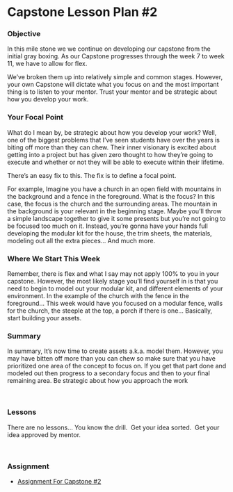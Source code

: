 # Capstone Lesson Plan #2

<h3>Objective</h3>
<p>In this mile stone we we continue on developing our capstone from the initial gray boxing. As our Capstone progresses through the week 7 to week 11, we have to allow for flex.</p>
<p>We’ve broken them up into relatively simple and common stages. However, your own Capstone will dictate what you focus on and the most important thing is to listen to your mentor. Trust your mentor and be strategic about how you develop your work.</p>
<h3>Your Focal Point</h3>
<p>What do I mean by, be strategic about how you develop your work? Well, one of the biggest problems that I’ve seen students have over the years is biting off more than they can chew. Their inner visionary is excited about getting into a project but has given zero thought to how they’re going to execute and whether or not they will be able to execute within their lifetime.</p>
<p>There’s an easy fix to this. The fix is to define a focal point.</p>
<p>For example, Imagine you have a church in an open field with mountains in the background and a fence in the foreground. What is the focus? In this case, the focus is the church and the surrounding areas. The mountain in the background is your relevant in the beginning stage. Maybe you’ll throw a simple landscape together to give it some presents but you’re not going to be focused too much on it. Instead, you’re gonna have your hands full developing the modular kit for the house, the trim sheets, the materials, modeling out all the extra pieces… And much more.</p>
<h3>Where We Start This Week</h3>
<p>Remember, there is flex and what I say may not apply 100% to you in your capstone. However, the most likely stage you’ll find yourself in is that you need to begin to model out your modular kit, and different elements of your environment. In the example of the church with the fence in the foreground… This week would have you focused on a modular fence, walls for the church, the steeple at the top, a porch if there is one… Basically, start building your assets.</p>
<h3>Summary</h3>
<p>In summary, It’s now time to create assets a.k.a. model them. However, you may have bitten off more than you can chew so make sure that you have prioritized one area of the concept to focus on. If you get that part done and modeled out then progress to a secondary focus and then to your final remaining area. Be strategic about how you approach the work</p>
<p>&nbsp;</p>
<h3>Lessons</h3>
<p>There are no lessons... You know the drill.&nbsp; Get your idea sorted.&nbsp; Get your idea approved by mentor.</p>
<p>&nbsp;</p>
<p><a title="Using the Foliage Tool" href="https://vertexschool.instructure.com/courses/257/pages/using-the-foliage-tool" data-api-endpoint="https://vertexschool.instructure.com/api/v1/courses/257/pages/using-the-foliage-tool" data-api-returntype="Page"></a></p>
<h3><span>Assignment</span></h3>
<ul>
<li><a title="Assignment 7: Capstone Modeling" href="https://vertexschool.instructure.com/courses/266/assignments/2373" data-api-endpoint="https://vertexschool.instructure.com/api/v1/courses/266/assignments/2373" data-api-returntype="Assignment">Assignment For Capstone #2</a></li>
</ul>